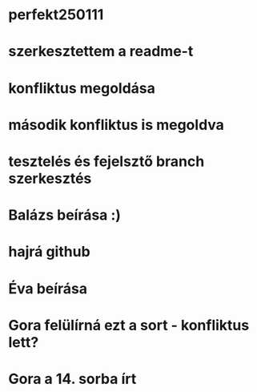 # perfekt250111
# szerkesztettem a readme-t
# konfliktus megoldása
# második konfliktus is megoldva
# tesztelés és fejelsztő branch szerkesztés 
# Balázs beírása :)
# hajrá github


# Éva beírása



# Gora felülírná ezt a sort - konfliktus lett?



# Gora a 14. sorba írt
